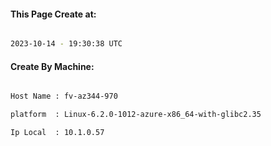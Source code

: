 
   
#### This Page Create at:

```bash

2023-10-14 - 19:30:38 UTC

```

#### Create By Machine:

```bash

Host Name : fv-az344-970

platform  : Linux-6.2.0-1012-azure-x86_64-with-glibc2.35

Ip Local  : 10.1.0.57

```

